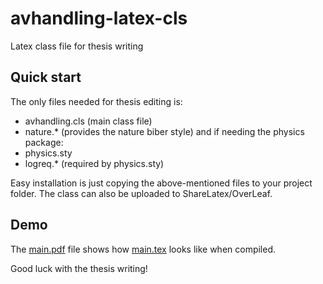 # avhandling-latex-cls
Latex class file for thesis writing

## Quick start
The only files needed for thesis editing is:
* avhandling.cls (main class file)
* nature.* (provides the nature biber style)
and if needing the physics package:
* physics.sty
* logreq.* (required by physics.sty)

Easy installation is just copying the above-mentioned files to your project folder.
The class can also be uploaded to ShareLatex/OverLeaf.

## Demo
The [main.pdf](../blob/master/main.pdf) file shows how [main.tex](../blob/master/main.tex) looks like when compiled.

Good luck with the thesis writing!
